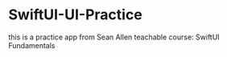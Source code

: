 # SwiftUI-UI-Practice
this is a practice app from Sean Allen teachable course: SwiftUI Fundamentals

